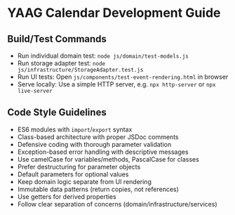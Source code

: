 # YAAG Calendar Development Guide

## Build/Test Commands
- Run individual domain test: `node js/domain/test-models.js`
- Run storage adapter test: `node js/infrastructure/StorageAdapter.test.js`
- Run UI tests: Open `js/components/test-event-rendering.html` in browser
- Serve locally: Use a simple HTTP server, e.g. `npx http-server` or `npx live-server`

## Code Style Guidelines
- ES6 modules with `import`/`export` syntax
- Class-based architecture with proper JSDoc comments
- Defensive coding with thorough parameter validation
- Exception-based error handling with descriptive messages
- Use camelCase for variables/methods, PascalCase for classes
- Prefer destructuring for parameter objects
- Default parameters for optional values
- Keep domain logic separate from UI rendering
- Immutable data patterns (return copies, not references)
- Use getters for derived properties
- Follow clear separation of concerns (domain/infrastructure/services)
